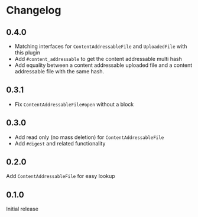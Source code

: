 # Changelog

## 0.4.0

- Matching interfaces for `ContentAddressableFile` and `UploadedFile` with this plugin
- Add `#content_addressable` to get the content addressable multi hash
- Add equality between a content addressable uploaded file and a content addressable file with the same hash.

## 0.3.1

- Fix `ContentAddressableFile#open` without a block

## 0.3.0

- Add read only (no mass deletion) for `ContentAddressableFile`
- Add `#digest` and related functionality

## 0.2.0
Add `ContentAddressableFile` for easy lookup

## 0.1.0
Initial release
